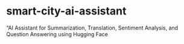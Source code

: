 # smart-city-ai-assistant
“AI Assistant for Summarization, Translation, Sentiment Analysis, and Question Answering using Hugging Face
